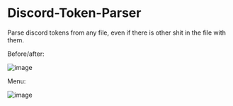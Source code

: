 # Discord-Token-Parser
Parse discord tokens from any file, even if there is other shit in the file with them.

Before/after:

![image](https://user-images.githubusercontent.com/49491499/122065284-4145fd00-ce0b-11eb-8af7-12139f27e8a9.png)

Menu:

![image](https://user-images.githubusercontent.com/49491499/122062329-c11e9800-ce08-11eb-98e6-29ed1eb94659.png)


